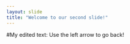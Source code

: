 ```yaml
---
layout: slide
title: "Welcome to our second slide!"
---
```

#My edited text:
Use the left arrow to go back!
